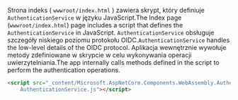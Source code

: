 <span data-ttu-id="1be73-101">Strona indeks ( `wwwroot/index.html` ) zawiera skrypt, który definiuje `AuthenticationService` w języku JavaScript.</span><span class="sxs-lookup"><span data-stu-id="1be73-101">The Index page (`wwwroot/index.html`) page includes a script that defines the `AuthenticationService` in JavaScript.</span></span> <span data-ttu-id="1be73-102">`AuthenticationService` obsługuje szczegóły niskiego poziomu protokołu OIDC.</span><span class="sxs-lookup"><span data-stu-id="1be73-102">`AuthenticationService` handles the low-level details of the OIDC protocol.</span></span> <span data-ttu-id="1be73-103">Aplikacja wewnętrznie wywołuje metody zdefiniowane w skrypcie w celu wykonywania operacji uwierzytelniania.</span><span class="sxs-lookup"><span data-stu-id="1be73-103">The app internally calls methods defined in the script to perform the authentication operations.</span></span>

```html
<script src="_content/Microsoft.AspNetCore.Components.WebAssembly.Authentication/
    AuthenticationService.js"></script>
```
